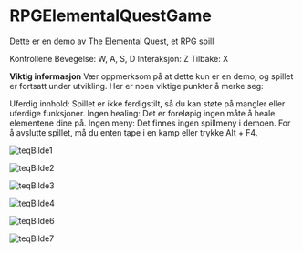 # RPGElementalQuestGame

Dette er en demo av The Elemental Quest, et RPG spill

Kontrollene
Bevegelse: W, A, S, D
Interaksjon: Z
Tilbake: X

**Viktig informasjon**
Vær oppmerksom på at dette kun er en demo, og spillet er fortsatt under utvikling. Her er noen viktige punkter å merke seg:

Uferdig innhold: Spillet er ikke ferdigstilt, så du kan støte på mangler eller uferdige funksjoner.
Ingen healing: Det er foreløpig ingen måte å heale elementene dine på.
Ingen meny: Det finnes ingen spillmeny i demoen. For å avslutte spillet, må du enten tape i en kamp eller trykke Alt + F4.


![teqBilde1](https://github.com/user-attachments/assets/4a41ae2e-ef86-414c-96e3-2e366156ce76)



![teqBilde2](https://github.com/user-attachments/assets/43705487-21bc-454a-839d-e5eba8e36b3c)

![teqBilde3](https://github.com/user-attachments/assets/3c974726-f893-48ff-afbf-a218850886a2)

![teqBilde4](https://github.com/user-attachments/assets/0a717134-f366-4674-8abf-50a0586351ef)

![teqBilde6](https://github.com/user-attachments/assets/dcd55882-2c40-4511-8624-4c8ba44218c8)

![teqBilde7](https://github.com/user-attachments/assets/46d11f3b-0673-46aa-8e7c-8ddaa26173a8)





